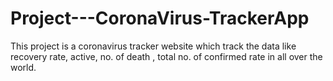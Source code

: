 # Project---CoronaVirus-TrackerApp
This project is a coronavirus tracker website which track the data like recovery rate, active, no. of death , total no. of confirmed rate in all over the world.  
